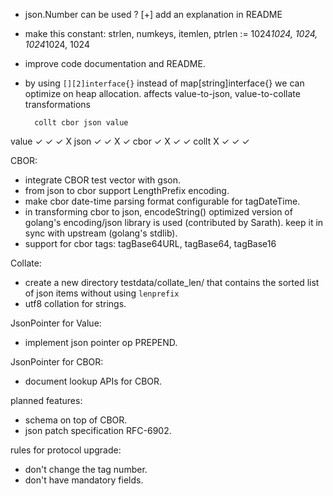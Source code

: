 * json.Number can be used ? [+] add an explanation in README
* make this constant:
     strlen, numkeys, itemlen, ptrlen := 1024*1024, 1024, 1024*1024, 1024
* improve code documentation and README.
* by using ``[][2]interface{}`` instead of map[string]interface{} we can
  optimize on heap allocation. affects value-to-json, value-to-collate
  transformations

        collt cbor json value
value     ✓     ✓    ✓    X
json      ✓     ✓    X    ✓
cbor      ✓     X    ✓    ✓
collt     X     ✓    ✓    ✓

CBOR:

* integrate CBOR test vector with gson.
* from json to cbor support LengthPrefix encoding.
* make cbor date-time parsing format configurable for tagDateTime.
* in transforming cbor to json, encodeString() optimized version of golang's
  encoding/json library is used (contributed by Sarath). keep it in sync with
  upstream (golang's stdlib).
* support for cbor tags: tagBase64URL, tagBase64, tagBase16

Collate:

* create a new directory testdata/collate_len/ that contains the sorted list of json
  items without using `lenprefix`
* utf8 collation for strings.

JsonPointer for Value:

* implement json pointer op PREPEND.

JsonPointer for CBOR:

* document lookup APIs for CBOR.

planned features:

* schema on top of CBOR.
* json patch specification RFC-6902.

rules for protocol upgrade:

* don't change the tag number.
* don't have mandatory fields.
